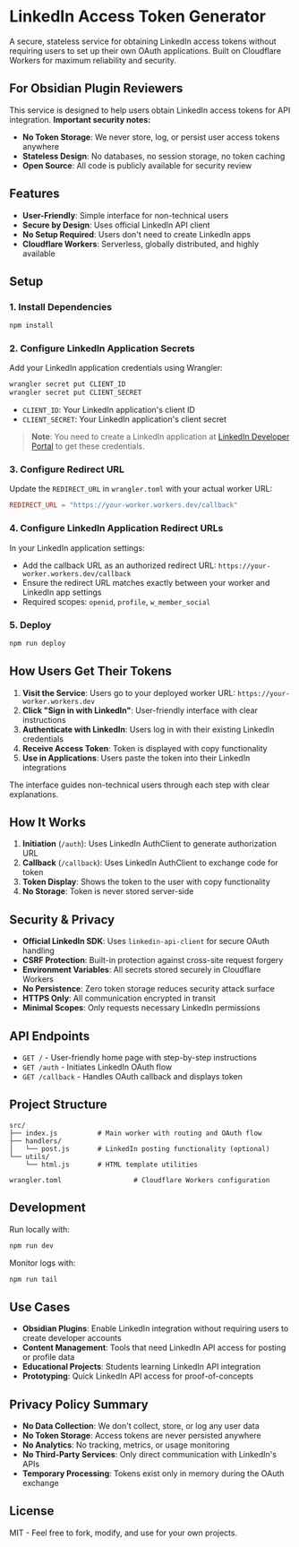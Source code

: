 # LinkedIn Access Token Generator

A secure, stateless service for obtaining LinkedIn access tokens without requiring users to set up their own OAuth applications. Built on Cloudflare Workers for maximum reliability and security.

## For Obsidian Plugin Reviewers

This service is designed to help users obtain LinkedIn access tokens for API integration. **Important security notes:**

- **No Token Storage**: We never store, log, or persist user access tokens anywhere
- **Stateless Design**: No databases, no session storage, no token caching
- **Open Source**: All code is publicly available for security review

## Features

- **User-Friendly**: Simple interface for non-technical users
- **Secure by Design**: Uses official LinkedIn API client
- **No Setup Required**: Users don't need to create LinkedIn apps
- **Cloudflare Workers**: Serverless, globally distributed, and highly available

## Setup

### 1. Install Dependencies

```bash
npm install
```

### 2. Configure LinkedIn Application Secrets

Add your LinkedIn application credentials using Wrangler:

```bash
wrangler secret put CLIENT_ID
wrangler secret put CLIENT_SECRET
```

- `CLIENT_ID`: Your LinkedIn application's client ID
- `CLIENT_SECRET`: Your LinkedIn application's client secret

> **Note**: You need to create a LinkedIn application at [LinkedIn Developer Portal](https://www.linkedin.com/developers/apps) to get these credentials.

### 3. Configure Redirect URL

Update the `REDIRECT_URL` in `wrangler.toml` with your actual worker URL:
```toml
REDIRECT_URL = "https://your-worker.workers.dev/callback"
```

### 4. Configure LinkedIn Application Redirect URLs

In your LinkedIn application settings:
- Add the callback URL as an authorized redirect URL: `https://your-worker.workers.dev/callback`
- Ensure the redirect URL matches exactly between your worker and LinkedIn app settings
- Required scopes: `openid`, `profile`, `w_member_social`

### 5. Deploy

```bash
npm run deploy
```

## How Users Get Their Tokens

1. **Visit the Service**: Users go to your deployed worker URL: `https://your-worker.workers.dev`
2. **Click "Sign in with LinkedIn"**: User-friendly interface with clear instructions
3. **Authenticate with LinkedIn**: Users log in with their existing LinkedIn credentials
4. **Receive Access Token**: Token is displayed with copy functionality
5. **Use in Applications**: Users paste the token into their LinkedIn integrations

The interface guides non-technical users through each step with clear explanations.

## How It Works

1. **Initiation** (`/auth`): Uses LinkedIn AuthClient to generate authorization URL
2. **Callback** (`/callback`): Uses LinkedIn AuthClient to exchange code for token
3. **Token Display**: Shows the token to the user with copy functionality
4. **No Storage**: Token is never stored server-side

## Security & Privacy

- **Official LinkedIn SDK**: Uses `linkedin-api-client` for secure OAuth handling
- **CSRF Protection**: Built-in protection against cross-site request forgery
- **Environment Variables**: All secrets stored securely in Cloudflare Workers
- **No Persistence**: Zero token storage reduces security attack surface
- **HTTPS Only**: All communication encrypted in transit
- **Minimal Scopes**: Only requests necessary LinkedIn permissions

## API Endpoints

- `GET /` - User-friendly home page with step-by-step instructions
- `GET /auth` - Initiates LinkedIn OAuth flow
- `GET /callback` - Handles OAuth callback and displays token

## Project Structure

```
src/
├── index.js          # Main worker with routing and OAuth flow
├── handlers/
│   └── post.js       # LinkedIn posting functionality (optional)
└── utils/
    └── html.js       # HTML template utilities

wrangler.toml                  # Cloudflare Workers configuration
```

## Development

Run locally with:

```bash
npm run dev
```

Monitor logs with:

```bash
npm run tail
```

## Use Cases

- **Obsidian Plugins**: Enable LinkedIn integration without requiring users to create developer accounts
- **Content Management**: Tools that need LinkedIn API access for posting or profile data
- **Educational Projects**: Students learning LinkedIn API integration
- **Prototyping**: Quick LinkedIn API access for proof-of-concepts

## Privacy Policy Summary

- **No Data Collection**: We don't collect, store, or log any user data
- **No Token Storage**: Access tokens are never persisted anywhere
- **No Analytics**: No tracking, metrics, or usage monitoring
- **No Third-Party Services**: Only direct communication with LinkedIn's APIs
- **Temporary Processing**: Tokens exist only in memory during the OAuth exchange

## License

MIT - Feel free to fork, modify, and use for your own projects.